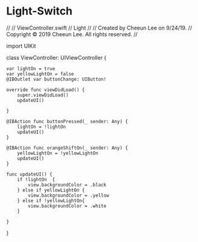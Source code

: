 # Light-Switch
//
//  ViewController.swift
//  Light
//
//  Created by Cheeun Lee on 9/24/19.
//  Copyright © 2019 Cheeun Lee. All rights reserved.
//

import UIKit

class ViewController: UIViewController {

    var lightOn = true
    var yellowLightOn = false
    @IBOutlet var buttonChange: UIButton!
    
    override func viewDidLoad() {
        super.viewDidLoad()
        updateUI()
       
    }

    @IBAction func buttonPressed(_ sender: Any) {
        lightOn = !lightOn
        updateUI()
    }
    
    @IBAction func orangeShiftOn(_ sender: Any) {
        yellowLightOn = !yellowLightOn
        updateUI()
    }
    
    func updateUI() {
        if !lightOn  {
            view.backgroundColor = .black
        } else if yellowLightOn {
            view.backgroundColor = .yellow
        } else if !yellowLightOn{
            view.backgroundColor = .white
        }
   
    }
    
}
